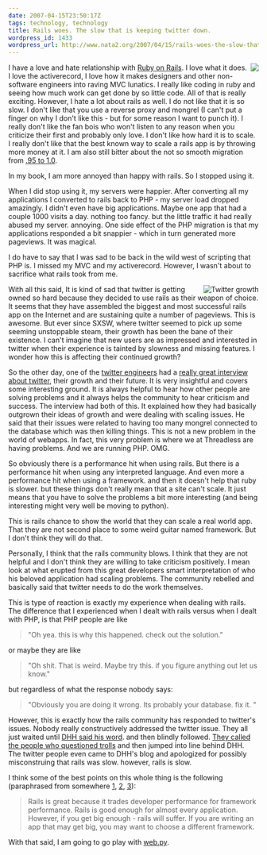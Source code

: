 ```yaml
---
date: 2007-04-15T23:50:17Z
tags: technology, technology
title: Rails woes. The slow that is keeping twitter down.
wordpress_id: 1433
wordpress_url: http://www.nata2.org/2007/04/15/rails-woes-the-slow-that-is-keeping-twitter-down/
---
```


<img src="http://farm1.static.flickr.com/155/427451213_330f07f72e_m.jpg" align="right" />I have a love and hate relationship with <a href="http://www.rubyonrails.com">Ruby on Rails</a>. I love what it does. I love the activerecord, I love how it makes designers and other non-software engineers into raving MVC lunatics. I really like coding in ruby and seeing how much work can get done by so little code. All of that is really exciting. However, I hate a lot about rails as well. I do not like that it is so slow. I don't like that you use a reverse proxy and mongrel (I can't put a finger on why I don't like this - but for some reason I want to punch it). I really don't like the fan bois who won't listen to any reason when you criticize their first and probably only love. I don't like how hard it is to scale. I really don't like that the best known way to scale a rails app is by throwing more money at it. I am also still bitter about the not so smooth migration from <a href="http://manuals.rubyonrails.com/export/html/19">.95 to 1.0</a>.

In my book, I am more annoyed than happy with rails. So I stopped using it.

When I did stop using it, my servers were happier. After converting all my applications I converted to rails back to PHP - my server load dropped amazingly. I didn't even have big applications. Maybe one app that had a couple 1000 visits a day. nothing too fancy. but the little traffic it had really abused my server. annoying. One side effect of the PHP migration is that my applications responded a bit snappier - which in turn generated more pageviews. It was magical.

I do have to say that I was sad to be back in the wild west of scripting that PHP is. I missed my MVC and my activerecord. However, I wasn't about to sacrifice what rails took from me.

<a href="http://www.statsaholic.com/twitter.com"><img src="http://traffic.alexa.com/graph?u=twitter.com&amp;r=2m&amp;y=r&amp;z=1&amp;h=90&amp;w=205&amp;f=555555&amp;o=l&amp;o=f&amp;p=-1" alt="Twitter growth" align="right" border="0" /></a>With all this said, It is kind of sad that twitter is getting owned so hard because they decided to use rails as their weapon of choice. It seems that they have assembled the biggest and most successful rails app on the Internet and are sustaining quite a number of pageviews. This is awesome. But ever since SXSW, where twitter seemed to pick up some seeming unstoppable steam, their  growth has been the bane of their existence.  I can't imagine that new users are as impressed and interested in twitter when their experience is tainted by slowness and missing features. I wonder how this is affecting their continued growth?

So the other day, one of the <a href="http://al3x.net/">twitter engineers</a> had a <a href="http://www.radicalbehavior.com/5-question-interview-with-twitter-developer-alex-payne/">really great interview about twitter</a>, their growth and their future. It is very insightful and covers some interesting ground. It is always helpful to hear how other people are solving problems and it always helps the community to hear criticism and success. The interview had both of this. It explained how they had basically outgrown their ideas of growth and were dealing with scaling issues. He said that their issues were related to having too many mongrel connected to the database which was then killing things. This is not a new problem in the world of webapps. In fact, this very problem is where we at Threadless are having problems. And we are running PHP. OMG.

So obviously there is a performance hit when using rails. But there is a performance hit when using any interpreted language. And even more a performance hit when using a framework. and then it doesn't help that ruby is slower. but these things don't really mean that a site can't scale. It just means that you have to solve the problems a bit more interesting (and being interesting might very well be moving to python).

This is rails chance to show the world that they can scale a real world app. That they are not second place to some weird guitar named framework. But I don't think they will do that.

Personally, I think that the rails community blows. I think that they are not helpful and I don't think they are willing to take criticism positively. I mean look at what erupted from this great developers smart interpretation of who his beloved application had scaling problems. The community rebelled and basically said that twitter needs to do the work themselves.

This is type of reaction is exactly my experience when dealing with rails. The difference that I experienced when I dealt with rails versus when I dealt with PHP, is that PHP people are like
<blockquote>"Oh yea. this is why this happened. check out the solution."</blockquote>
or maybe they are like
<blockquote>"Oh shit. That is weird. Maybe try this. if you figure anything out let us know."</blockquote>
but regardless of what the response nobody says:
<blockquote>"Obviously you are doing it wrong. Its probably your database. fix it. "</blockquote>
However, this is exactly how the rails community has responded to twitter's issues. Nobody really constructively addressed the twitter issue. They all just waited until <a href="http://www.loudthinking.com/arc/000608.html">DHH said his word</a>. and then blindly followed. <a href="http://www.loudthinking.com/arc/000610.html#comments">They called the people who questioned trolls</a> and then jumped into line behind DHH. The twitter people even came to DHH's blog and apologized for possibly misconstruing that rails was slow. however, rails is slow.

I think some of the best points on this whole thing is the following (paraphrased from somewhere <a href="http://laughingmeme.org/2007/04/12/twitter-ruby-and-scaling/">1</a>, <a href="http://rc3.org/2007/04/twitter_develop.php">2</a>, <a href="http://benbarren.blogspot.com/2007/04/all-of-us-working-on-twitter-are-big.html">3</a>):
<blockquote>Rails is great because it trades developer performance for framework performance. Rails is good enough for almost every application. However, if you get big enough - rails will suffer. If you are writing an app that may get big, you may want to choose a different framework.</blockquote>
With that said, I am going to go play with <a href="http://webpy.org/">web.py</a>.
